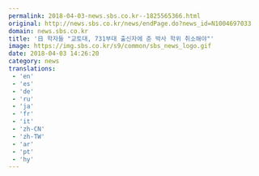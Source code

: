 ```yaml
---
permalink: 2018-04-03-news.sbs.co.kr--1825565366.html
original: http://news.sbs.co.kr/news/endPage.do?news_id=N1004697033
domain: news.sbs.co.kr
title: '日 학자들 "교토대, 731부대 출신자에 준 박사 학위 취소해야"'
image: https://img.sbs.co.kr/s9/common/sbs_news_logo.gif
date: 2018-04-03 14:26:20
category: news
translations: 
 - 'en'
 - 'es'
 - 'de'
 - 'ru'
 - 'ja'
 - 'fr'
 - 'it'
 - 'zh-CN'
 - 'zh-TW'
 - 'ar'
 - 'pt'
 - 'hy'
---
```


